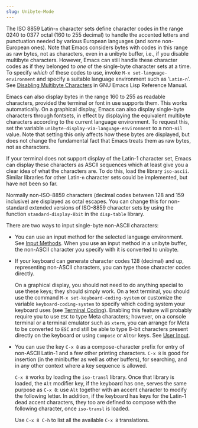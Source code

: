 ```yaml
---
slug: Unibyte-Mode
---
```


The ISO 8859 Latin-`n` character sets define character codes in the range 0240 to 0377 octal (160 to 255 decimal) to handle the accented letters and punctuation needed by various European languages (and some non-European ones). Note that Emacs considers bytes with codes in this range as raw bytes, not as characters, even in a unibyte buffer, i.e., if you disable multibyte characters. However, Emacs can still handle these character codes as if they belonged to *one* of the single-byte character sets at a time. To specify *which* of these codes to use, invoke `M-x set-language-environment` and specify a suitable language environment such as ‘`Latin-n`’. See [Disabling Multibyte Characters](https://www.gnu.org/software/emacs/manual/html_mono/elisp.html#Disabling-Multibyte) in GNU Emacs Lisp Reference Manual.

Emacs can also display bytes in the range 160 to 255 as readable characters, provided the terminal or font in use supports them. This works automatically. On a graphical display, Emacs can also display single-byte characters through fontsets, in effect by displaying the equivalent multibyte characters according to the current language environment. To request this, set the variable `unibyte-display-via-language-environment` to a non-`nil` value. Note that setting this only affects how these bytes are displayed, but does not change the fundamental fact that Emacs treats them as raw bytes, not as characters.

If your terminal does not support display of the Latin-1 character set, Emacs can display these characters as ASCII sequences which at least give you a clear idea of what the characters are. To do this, load the library `iso-ascii`. Similar libraries for other Latin-`n` character sets could be implemented, but have not been so far.

Normally non-ISO-8859 characters (decimal codes between 128 and 159 inclusive) are displayed as octal escapes. You can change this for non-standard extended versions of ISO-8859 character sets by using the function `standard-display-8bit` in the `disp-table` library.

There are two ways to input single-byte non-ASCII characters:

*   You can use an input method for the selected language environment. See [Input Methods](/docs/emacs/Input-Methods). When you use an input method in a unibyte buffer, the non-ASCII character you specify with it is converted to unibyte.

*   If your keyboard can generate character codes 128 (decimal) and up, representing non-ASCII characters, you can type those character codes directly.

    On a graphical display, you should not need to do anything special to use these keys; they should simply work. On a text terminal, you should use the command `M-x set-keyboard-coding-system` or customize the variable `keyboard-coding-system` to specify which coding system your keyboard uses (see [Terminal Coding](/docs/emacs/Terminal-Coding)). Enabling this feature will probably require you to use `ESC` to type Meta characters; however, on a console terminal or a terminal emulator such as `xterm`, you can arrange for Meta to be converted to `ESC` and still be able to type 8-bit characters present directly on the keyboard or using `Compose` or `AltGr` keys. See [User Input](/docs/emacs/User-Input).

*   You can use the key `C-x 8` as a compose-character prefix for entry of non-ASCII Latin-1 and a few other printing characters. `C-x 8` is good for insertion (in the minibuffer as well as other buffers), for searching, and in any other context where a key sequence is allowed.

    `C-x 8` works by loading the `iso-transl` library. Once that library is loaded, the `Alt` modifier key, if the keyboard has one, serves the same purpose as `C-x 8`: use `Alt` together with an accent character to modify the following letter. In addition, if the keyboard has keys for the Latin-1 dead accent characters, they too are defined to compose with the following character, once `iso-transl` is loaded.

    Use `C-x 8 C-h` to list all the available `C-x 8` translations.
